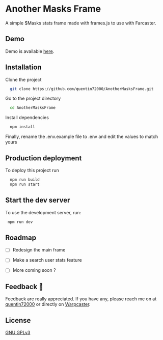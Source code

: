 # Another Masks Frame

A simple $Masks stats frame made with frames.js to use with Farcaster.

## Demo

Demo is available [here](https://warpcast.com/quentin72000/0xe272ade2).


## Installation

Clone the project

```bash
  git clone https://github.com/quentin72000/AnotherMasksFrame.git
```

Go to the project directory

```bash
  cd AnotherMasksFrame
```

Install dependencies

```bash
  npm install
```

Finally, rename the .env.example file to .env and edit the values to match yours


## Production deployment

To deploy this project run

```bash
  npm run build
  npm run start
```


## Start the dev server

To use the development server, run:
```bash
 npm run dev
``` 
## Roadmap

- [ ]  Redesign the main frame
- [ ]  Make a search user stats feature
- [ ]  More coming soon ?


## Feedback 🙏

Feedback are really appreciated.
If you have any, please reach me on at [quentin72000](https://discord.com/users/611938209366016000) or directly on [Warpcaster](https://warpcast.com/quentin72000).


## License

[GNU GPLv3](https://choosealicense.com/licenses/gpl-3.0/)

